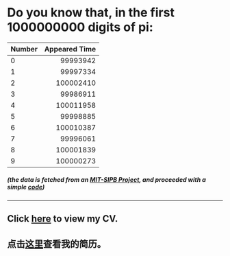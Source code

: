 # Do you know that, in the first 1000000000 digits of pi:

<div align="center">

Number | Appeared Time
:---   |    ---:
0 | 99993942
1 | 99997334
2 | 100002410
3 | 99986911
4 | 100011958
5 | 99998885 
6 | 100010387
7 | 99996061
8 | 100001839  
9 | 100000273
</div>

##### (the data is fetched from an [MIT-SIPB Project](https://stuff.mit.edu/afs/sipb/contrib/pi/), and proceeded with a simple [code](code.R))
---
## Click [here](CV.pdf) to view my CV.
## 点击[这里](徐子翔简历.pdf)查看我的简历。
